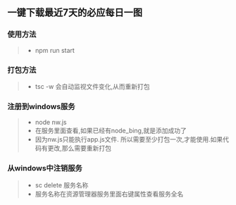 ## 一键下载最近7天的必应每日一图

### 使用方法

>- npm run start

### 打包方法

>- tsc -w 会自动监视文件变化,从而重新打包

### 注册到windows服务

>- node nw.js
>- 在服务里面查看,如果已经有node_bing,就是添加成功了
>- 因为nw.js只能执行app.js文件. 所以需要至少打包一次,才能使用.如果代码有更改,那么需要重新打包

### 从windows中注销服务

>- sc delete 服务名称
>- 服务名称在资源管理器服务里面右键属性查看服务全名